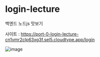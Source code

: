 # login-lecture
백엔드 노드js 맛보기

사이트 : https://port-0-login-lecture-cn1vmr2clp63xg3f.sel5.cloudtype.app/login

![image](https://github.com/ckswo00/login-lecture/assets/123151441/12a31036-547c-4626-95b4-df52d1f2fa48)

